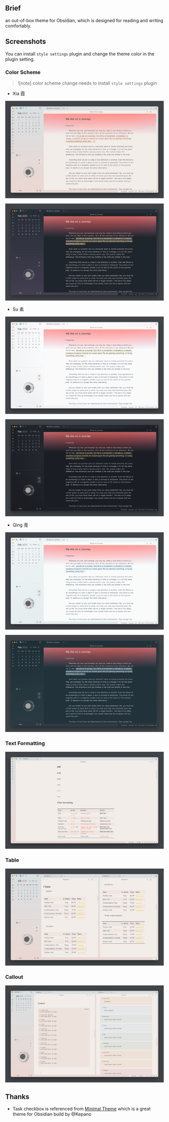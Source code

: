 ## Brief

an out-of-box theme for Obsidian, which is designed for reading and writing comfortably.

## Screenshots

You can install `style settings` plugin and change the theme color in the plugin setting.

### Color Scheme

> ![note]
> color scheme change needs to install `style settings` plugin

- Xia 霞

![xia light](assets/xia-light.png)

![xia dark](assets/xia-dark.png)

- Su 素

![su light](assets/su-light.png)

![su dark](assets/su-dark.png)

- Qing 青

![qing light](assets/qing-light.png)

![qing dark](assets/qing-dark.png)

### Text Formatting

![text formatting](assets/text-formatting.png)

### Table

![table style](assets/table-style.png)

### Callout

![callout](assets/callout-style.png)

## Thanks

- Task checkbox is referenced from [Minimal Theme](https://github.com/kepano/obsidian-minimal) which is a great theme for Obsidian build by @Kepano

